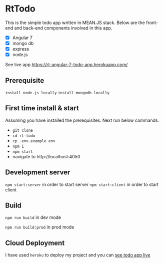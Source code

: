 # RtTodo

This is the simple todo app written in MEAN.JS stack. Below are the front-end and back-end components involved in this app. 

- [x] Angular 7
- [x] mongo db
- [x] express
- [x] node.js

See live app https://rt-angular-7-todo-app.herokuapp.com/

## Prerequisite

`install node.js locally`
`install mongodb locally`

## First time install & start

Assuming you have installed the prerequisites. Next run below commands. 

- `git clone `
- `cd rt-todo`
- `cp .env.example env`
- `npm i`
- `npm start`
- navigate to http://localhost:4050

## Development server

`npm start:server` in order to start server
`npm start:client` in order to start client

## Build

`npm run build` in dev mode

`npm run build:prod` in prod mode

## Cloud Deployment

I have used `heroku` to deploy my project and you can
[see todo app live](https://rt-angular-7-todo-app.herokuapp.com/)
